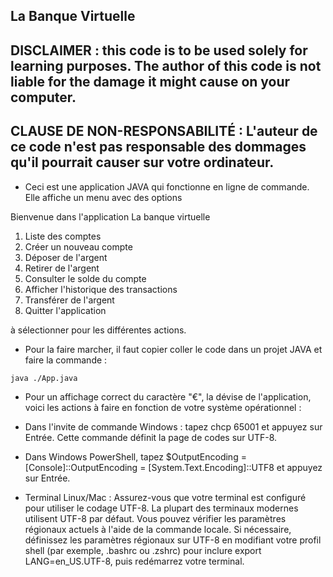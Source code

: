 ## La Banque Virtuelle

## DISCLAIMER : this code is to be used solely for learning purposes. The author of this code is not liable for the damage it might cause on your computer.

## CLAUSE DE NON-RESPONSABILITÉ : L'auteur de ce code n'est pas responsable des dommages qu'il pourrait causer sur votre ordinateur.

- Ceci est une application JAVA qui fonctionne en ligne de commande. Elle affiche un menu avec des options

Bienvenue dans l'application La banque virtuelle

1. Liste des comptes
2. Créer un nouveau compte
3. Déposer de l'argent
4. Retirer de l'argent
5. Consulter le solde du compte
6. Afficher l'historique des transactions
7. Transférer de l'argent
8. Quitter l'application

à sélectionner pour les différentes actions.

- Pour la faire marcher, il faut copier coller le code dans un projet JAVA et faire la commande :

```
java ./App.java
```

- Pour un affichage correct du caractère "€", la dévise de l'application, voici les actions à faire en fonction de votre système opérationnel :

- Dans l'invite de commande Windows : tapez chcp 65001 et appuyez sur Entrée. Cette commande définit la page de codes sur UTF-8.
- Dans Windows PowerShell, tapez $OutputEncoding = [Console]::OutputEncoding = [System.Text.Encoding]::UTF8 et appuyez sur Entrée.
- Terminal Linux/Mac : Assurez-vous que votre terminal est configuré pour utiliser le codage UTF-8. La plupart des terminaux modernes utilisent UTF-8 par défaut. Vous pouvez vérifier les paramètres régionaux actuels à l'aide de la commande locale. Si nécessaire, définissez les paramètres régionaux sur UTF-8 en modifiant votre profil shell (par exemple, .bashrc ou .zshrc) pour inclure export LANG=en_US.UTF-8, puis redémarrez votre terminal.
